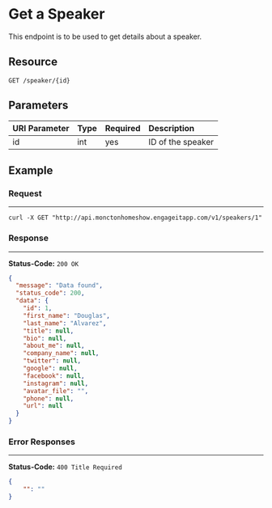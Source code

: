 # Get a Speaker

This endpoint is to be used to get details about a speaker.

## Resource

```
GET /speaker/{id}
```

## Parameters

URI Parameter | Type | Required | Description
:------------ | :--- | :------- | :----------------
id            | int  | yes      | ID of the speaker

## Example

### Request

--------------------------------------------------------------------------------

```curl
curl -X GET "http://api.monctonhomeshow.engageitapp.com/v1/speakers/1"
```

### Response

--------------------------------------------------------------------------------

**Status-Code:** `200 OK`

```json
{
  "message": "Data found",
  "status_code": 200,
  "data": {
    "id": 1,
    "first_name": "Douglas",
    "last_name": "Alvarez",
    "title": null,
    "bio": null,
    "about_me": null,
    "company_name": null,
    "twitter": null,
    "google": null,
    "facebook": null,
    "instagram": null,
    "avatar_file": "",
    "phone": null,
    "url": null
  }
}
```

### Error Responses

--------------------------------------------------------------------------------

**Status-Code:** `400 Title Required`

```json
{
    "": ""
}
```
